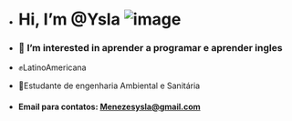 -  # Hi, I’m @Ysla  ![image](https://user-images.githubusercontent.com/115089421/194078251-26deea85-5ca5-4275-becd-55a467fce182.png)


- ### 👀 I’m interested in aprender a programar e aprender ingles 
- ✊LatinoAmericana
- 🌵Estudante de engenharia Ambiental e Sanitária
- #### Email para contatos: Menezesysla@gmail.com


<!---
Ysla1ne/Ysla1ne is a ✨ special ✨ repository because its `README.md` (this file) appears on your GitHub profile.
You can click the Preview link to take a look at your changes.
--->
